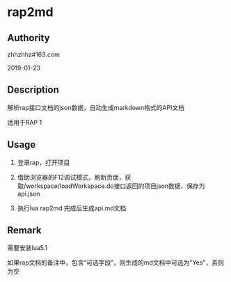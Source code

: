 # rap2md

## Authority

zhhzhhz#163.com

2019-01-23

## Description

解析rap接口文档的json数据，自动生成markdown格式的API文档

适用于RAP 1



## Usage

1. 登录rap，打开项目

2. 借助浏览器的F12调试模式，刷新页面，获取/workspace/loadWorkspace.do接口返回的项目json数据，保存为api.json

3. 执行lua rap2md 完成后生成api.md文档


## Remark

需要安装lua5.1

如果rap文档的备注中，包含“可选字段”，则生成的md文档中可选为"Yes"，否则为空



